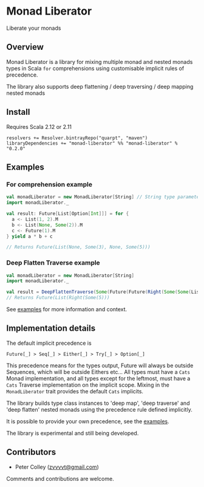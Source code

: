 # Monad Liberator

Liberate your monads

## Overview

Monad Liberator is a library for mixing multiple monad and nested monads types in Scala `for` comprehensions using customisable implicit rules of precedence.

The library also supports deep flattening / deep traversing / deep mapping nested monads

## Install

Requires Scala 2.12 or 2.11

```sbtshell
resolvers += Resolver.bintrayRepo("quarpt", "maven")
libraryDependencies += "monad-liberator" %% "monad-liberator" % "0.2.0"
```

## Examples

### For comprehension example

```scala
val monadLiberator = new MonadLiberator[String] // String type parameter is your Either Left type
import monadLiberator._

val result: Future[List[Option[Int]]] = for {
  a <- List(1, 2).M
  b <- List(None, Some(2)).M
  c <- Future(1).M
} yield a * b + c

// Returns Future(List(None, Some(3), None, Some(5)))
```

### Deep Flatten Traverse example

```scala
val monadLiberator = new MonadLiberator[String]
import monadLiberator._

val result = DeepFlattenTraverse(Some(Future(Future(Right(Some(Some(List(5))))))))
// Returns Future(List(Right(Some(5)))
```

See [examples](src/main/scala/monad/liberator/examples/Examples.scala) for more information and context.

## Implementation details

The default implicit precedence is 
```
Future[_] > Seq[_] > Either[_] > Try[_] > Option[_]
```
This precedence means for the types output, Future will always be outside Sequences, which will be outside Eithers etc...
All types must have a `Cats` Monad implementation, and all types except for the leftmost, must have a `Cats` Traverse implementation on the implicit scope.
Mixing in the `MonadLiberator` trait provides the default `Cats` implicits.

The library builds type class instances to 'deep map', 'deep traverse' and 'deep flatten' nested monads using the precedence rule defined implicitly.

It is possible to provide your own precedence, see the [examples](src/main/scala/monad/liberator/examples/Examples.scala).

The library is experimental and still being developed.

## Contributors

- Peter Colley (zvvvvt@gmail.com)

Comments and contributions are welcome. 

